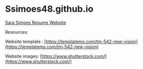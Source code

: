 # Ssimoes48.github.io

[Sara Simoes Resume Website](https://ssimoes48.github.io/)


Resources: 

Website template : [https://templatemo.com/tm-542-new-vision](https://templatemo.com/tm-542-new-vision)

Website images: [https://www.shutterstock.com/](https://www.shutterstock.com/)